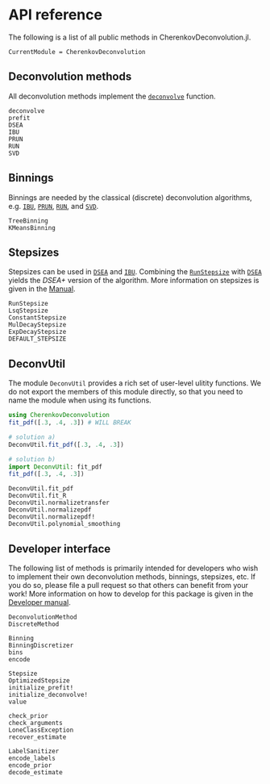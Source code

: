 # API reference

The following is a list of all public methods in CherenkovDeconvolution.jl.

```@meta
CurrentModule = CherenkovDeconvolution
```

## Deconvolution methods

All deconvolution methods implement the [`deconvolve`](@ref) function.

```@docs
deconvolve
prefit
DSEA
IBU
PRUN
RUN
SVD
```

## Binnings

Binnings are needed by the classical (discrete) deconvolution algorithms, e.g. [`IBU`](@ref), [`PRUN`](@ref), [`RUN`](@ref), and [`SVD`](@ref).

```@docs
TreeBinning
KMeansBinning
```

## Stepsizes

Stepsizes can be used in [`DSEA`](@ref) and [`IBU`](@ref). Combining the [`RunStepsize`](@ref) with [`DSEA`](@ref) yields the *DSEA+* version of the algorithm. More information on stepsizes is given in the [Manual](@ref).

```@docs
RunStepsize
LsqStepsize
ConstantStepsize
MulDecayStepsize
ExpDecayStepsize
DEFAULT_STEPSIZE
```

## DeconvUtil

The module `DeconvUtil` provides a rich set of user-level ulitity functions. We do not export the members of this module directly, so that you need to name the module when using its functions.

```julia
using CherenkovDeconvolution
fit_pdf([.3, .4, .3]) # WILL BREAK

# solution a)
DeconvUtil.fit_pdf([.3, .4, .3])

# solution b)
import DeconvUtil: fit_pdf
fit_pdf([.3, .4, .3])
```

```@docs
DeconvUtil.fit_pdf
DeconvUtil.fit_R
DeconvUtil.normalizetransfer
DeconvUtil.normalizepdf
DeconvUtil.normalizepdf!
DeconvUtil.polynomial_smoothing
```

## Developer interface

The following list of methods is primarily intended for developers who wish to implement their own deconvolution methods, binnings, stepsizes, etc. If you do so, please file a pull request so that others can benefit from your work! More information on how to develop for this package is given in the [Developer manual](@ref).

```@docs
DeconvolutionMethod
DiscreteMethod

Binning
BinningDiscretizer
bins
encode

Stepsize
OptimizedStepsize
initialize_prefit!
initialize_deconvolve!
value

check_prior
check_arguments
LoneClassException
recover_estimate

LabelSanitizer
encode_labels
encode_prior
decode_estimate
```
